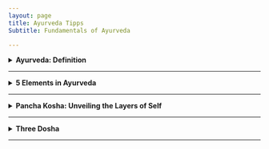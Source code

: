 ```yaml
---
layout: page
title: Ayurveda Tipps
Subtitle: Fundamentals of Ayurveda

---
```


<details>

<summary style="font-weight:bold;">Ayurveda: Definition </summary> 

<p>
    <p>
    Ayurveda, derived from the Sanskrit words "ayur" (life) and "veda" (science or knowledge), is an ancient holistic healing system that originated in India over 5,000 years ago. It is often referred to as the "science of life" and aims to promote optimal health through a comprehensive approach addressing the mind, body, and spirit.
    </p>

    <p>
    स्वस्थस्य स्वास्थ्य रक्षणम्, आतुरस्य विकार प्रशमनं च!
    </p>

    <p>
    Swasthasya Swasthya Rakshanam, Aturasya Vikar Prashamanam cha!
    </p>

    <p>
    Meaning: (Ayurveda) maintain the well-being of those who are healthy and to alleviate the ailments of those who are ill. Ayurveda's focus extends beyond mere absence of physical disease, emphasizing the maintenance of overall health.
    </p>

    <p>
    The following indicators suggest a state of good health:
    </p>

    <p>
    <b>Agni (अग्नि)</b>: Regular hunger and efficient digestion.</p>

    <p>
    <b>Mala (मल)</b>: Proper elimination of bodily wastes.</p>

    <p>
    <b>Nidra (निद्रा)</b>: Quality sleep and refreshed awakening.</p>

    <p>
    <b>Bala (बल)</b>: Natural strength and robust immunity.</p>

    <p>
    <b>Manas Prasannata (मनः प्रसन्नता)</b>: Mental tranquility and contentment.</p>

    <p>
    <b>Ojas (ओजस्)</b>: Stable energy levels throughout the day.</p>

    <p>
    <b>Dosha Samya (दोष साम्य)</b>: Balance of Vata, Pitta, and Kapha.</p>

    <p>
    <b>Dhatu Sarata (धातु सारता)</b>: Optimal functioning of tissues and waste products.</p>

    <p>
    <b>Indriya Prasannata (इन्द्रिय प्रसन्नता)</b>: Well-functioning senses and mental clarity.</p>

    <p>
    <b>Atma Bodha (आत्म बोध)</b>: Sense of spiritual well-being.</p>

    <p>
    <b>Ritu Satmya (ऋतु सात्म्य)</b>: Adaptability to seasonal changes.</p>

    <p>
    <b>Dinacharya (दिनचर्या)</b>: Following a healthy daily routine.</p>

    <p>
    <b>Sadvritta (सद्वृत्त)</b>: Practicing good conduct and social hygiene.</p>

</p>

</details>

---

<details>

<summary style="font-weight:bold;">5 Elements in Ayurveda </summary>
<p>
In the ancient Sanskrit texts of Ayurveda, particularly the Charaka Samhita and Sushruta Samhita, we find profound teachings about the Pancha Mahabhuta - the Five Great Elements. These elements - Akasha (Ether), Vayu (Air), Agni (Fire), Jala (Water), and Prithvi (Earth) - are not merely physical substances, but rather the fundamental principles that govern all of creation.
</p>

<b>Akasha: The Essence of Space (Ether)</b>
<p>
In Ayurveda, Akasha represents space and is associated with the ears and sound. Modern medicine recognizes the importance of cellular spaces and interstitial fluids in maintaining homeostasis. The concept of Akasha may relate to the extracellular matrix and its role in cell signaling and tissue function. The Taittiriya Upanishad speaks of Akasha as the primordial element from which all others emerge. It is described as subtle, all-pervading, and the container for all existence. 
</p>

<b>Vayu: The Breath of Life (Air)</b>
<p>
Vayu governs movement and is linked to the skin and touch. Prana, the vital life force, is a manifestation of Vayu. In Ayurvedic physiology, Vayu governs all bodily movements, from the beating of our hearts to the flow of our thoughts. This element's properties align with our current understanding of the nervous system and cellular respiration. The movement of nerve impulses and the exchange of gases in the lungs exemplify Vayu's principles in action.
</p>

<b>Agni: The Transformative Fire</b>
<p>
Agni is the element of transformation, associated with vision and metabolism. The Charaka Samhita emphasizes its role in digestion, metabolism, and the conversion of food into bodily tissues. In modern physiology, we can draw parallels between Agni and the body's metabolic processes, including enzyme function and the electron transport chain in mitochondria.
</p>

<b>Jala: The Flowing Waters</b>
<p>
Jala represents cohesion and fluidity, connected to taste and bodily fluids. This concept aligns with our understanding of blood plasma, lymph, and the importance of hydration in maintaining cellular function and overall health.
</p>

<b>Prithvi: The Stable Earth</b>
<p>
Prithvi provides structure and stability, associated with smell and solid tissues. In contemporary terms, we can relate this to the musculoskeletal system, connective tissues, and the body's structural components.
</p>

<p>
As we delve deeper into Ayurvedic wisdom, we see how these elements combine to form the three doshas - Vata, Pitta, and Kapha - which are central to Ayurvedic diagnosis and treatment. By working with these elemental principles, Ayurveda offers a profound path to health and self-realization, rooted in the timeless wisdom of ancient India.
</p>

</details>

---

<details>

<summary style="font-weight:bold;">Pancha Kosha: Unveiling the Layers of Self </summary>

<p>
Pancha means "five" in Sanskrit, and Kosha means "sheath" or "layer." The Pancha Koshas are five interconnected layers of our existence, each one more subtle than the last.
</p>

<b>Annamaya Kosha: The Physical Layer</b>
<p>
This is our outermost layer – the physical body we can see and touch. It's called Annamaya because it's nourished by food (Anna). In Ayurveda, we focus on proper nutrition and exercise to keep this layer healthy.
</p>

<b>Pranamaya Kosha: The Energy Layer</b>
<p>
Just beneath our physical body lies our energy body. This layer is all about the life force, or Prana, that animates us. Pranayama (breathing exercises) and yoga asanas work directly with this kosha.
</p>

<b>Manomaya Kosha: The Mental Layer</b>
<p>
Our thoughts, emotions, and sensory experiences make up this layer. It's where our likes, dislikes, and daily mental chatter reside. Meditation and mindfulness practices can help balance this kosha.
</p>

<b>Vijnanamaya Kosha: The Wisdom Layer</b>
<p>
This is our intellectual and intuitive layer. It's where we process information, make decisions, and tap into our higher wisdom. Studying spiritual texts and practicing self-reflection nurtures this kosha.
</p>

<b>Anandamaya Kosha: The Bliss Layer</b>
<p>
The innermost layer is pure bliss. It's our connection to universal consciousness and our true nature. Deep meditation and spiritual practices help us access this layer.
</p>

<img src="https://github.com/user-attachments/assets/7f8a9e1e-2795-4b19-82d7-8e9a9893e17f" alt="Pancha Kosha" class="pic">

<p>
In Ayurveda, true health and happiness come from balancing all these layers. When we only focus on the physical body, we miss out on the deeper aspects of our being that influence our well-being. Remember, the journey through the Pancha Koshas is a lifelong exploration. Be patient and compassionate with yourself as you delve deeper into each layer. With time and practice, you'll discover a profound sense of wholeness and connection to your true self.
</p>

</details>

---

<details>

<summary style="font-weight:bold;">Three Dosha </summary>

<p>
In Ayurveda, "dosha" refers to the three fundamental bodily humors: Vata, Pitta, and Kapha. These doshas govern the body's physiological and psychological functions, and their balance is crucial for maintaining health. The term "dosha" is derived from the Sanskrit word 'dus,' meaning 'to err,' implying a tendency to become imbalanced or faulty. In their balanced state, known as "prakrti," doshas support health and well-being. However, when imbalanced, or in their "vikrti" state, they can disrupt bodily tissues (dhatus) and lead to illness. Each dosha has distinct characteristics and influences different aspects of the body and mind, contributing to an individual's unique constitution.
</p>

<p>
These doshas are not merely abstract concepts but dynamic forces that shape our individual constitutions. Let's explore each dosha in detail:
</p>

<b>Vata: The Energy of Movement</b>
<p>
Vata embodies the elements of air and ether.
Vata is responsible for all movement, motion, and flow throughout the body (both gross and subtle body). It governs all bodily activities, ensuring that processes such as circulation, respiration, and nerve impulses function smoothly.
</p>

<b>Pitta: The Energy of Transformation</b>
<p>
Pitta represents fire and water elements. 
Pitta dosha is associated with metabolism at every level of the body. It governs all transformations, including digestion, absorption, and assimilation, at the organ, tissue, and cellular levels.
</p>

<b>Kapha: The Energy of Structure</b>
<p>
Kapha combines earth and water elements. 
Kapha dosha provides structure and stability to the body. It is involved in building, maintenance, and repair processes, ensuring that every cell, tissue, and organ system is well-structured and supported.
</p>

<b>Balancing the Doshas</b>
<p>
The key to health in Ayurveda lies in maintaining a balance of these doshas. When in equilibrium, they support vitality and well-being. However, imbalances can lead to dis-ease. 
</p>

</details>

---

